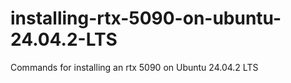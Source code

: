 # installing-rtx-5090-on-ubuntu-24.04.2-LTS
Commands for installing an rtx 5090 on Ubuntu 24.04.2 LTS
